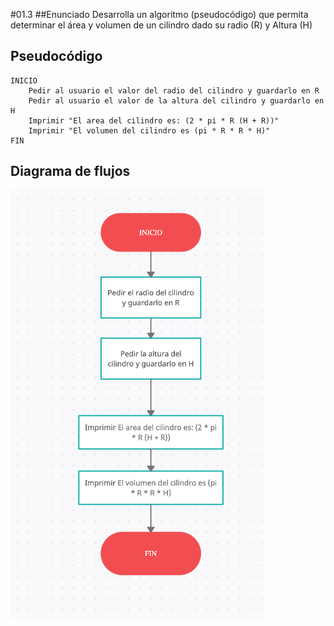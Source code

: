 #01.3
##Enunciado
Desarrolla un algoritmo (pseudocódigo) que permita determinar el área y volumen de un cilindro dado su radio (R) y Altura (H)

## Pseudocódigo

    INICIO
        Pedir al usuario el valor del radio del cilindro y guardarlo en R
        Pedir al usuario el valor de la altura del cilindro y guardarlo en H
        Imprimir "El area del cilindro es: (2 * pi * R (H + R))"
        Imprimir "El volumen del cilindro es (pi * R * R * H)"  
    FIN

## Diagrama de flujos
![alt text](./Diagrama%20de%20Flujos.png)